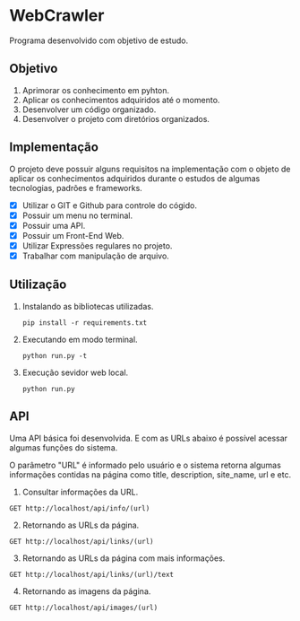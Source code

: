 # WebCrawler

Programa desenvolvido com objetivo de estudo.

## Objetivo

1. Aprimorar os conhecimento em pyhton.
2. Aplicar os conhecimentos adquiridos até o momento.
3. Desenvolver um código organizado.
4. Desenvolver o projeto com diretórios organizados.

## Implementação 

O projeto deve possuir alguns requisitos na implementação com o objeto de aplicar os conhecimentos adquiridos durante o estudos de algumas tecnologias, padrões e frameworks.

- [X] Utilizar o GIT e Github para controle do cógido.
- [X] Possuir um menu no terminal.
- [X] Possuir uma API.
- [X] Possuir um Front-End Web.
- [X] Utilizar Expressões regulares no projeto.
- [X] Trabalhar com manipulação de arquivo.

## Utilização

1. Instalando as bibliotecas utilizadas.

    `pip install -r requirements.txt`

2. Executando em modo terminal.

    `python run.py -t`

3. Execução sevidor web local.

    `python run.py`


## API

Uma API básica foi desenvolvida. E com as URLs abaixo é possível acessar algumas funções do sistema.

O parâmetro "URL" é informado pelo usuário e o sistema retorna algumas informações contidas na página como title, description, site_name, url e etc.

1. Consultar informações da URL.
```
GET http://localhost/api/info/(url)
```
2. Retornando as URLs da página.
```
GET http://localhost/api/links/(url)
```
3. Retornando as URLs da página com mais informações.
```
GET http://localhost/api/links/(url)/text
```
4. Retornando as imagens da página.
```
GET http://localhost/api/images/(url)